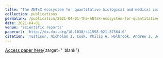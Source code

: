 ```yaml
---
title: "The ANTsX ecosystem for quantitative biological and medical imaging"
collection: publications
permalink: /publication/2021-04-01-The-ANTsX-ecosystem-for-quantitative-biological-and-medical-imaging
date: 2021-04-01
venue: 'Scientific reports'
paperurl: 'http://dx.doi.org/10.1038/s41598-021-87564-6'
citation: 'Tustison, Nicholas J, Cook, Philip A, Holbrook, Andrew J, Johnson, Hans J, Muschelli, John, <b>Devenyi, Gabriel A</b>, Duda, Jeffrey T, Das, Sandhitsu R, Cullen, Nicholas C, Gillen, Daniel L, Yassa, Michael A, Stone, James R, Gee, James C, Avants, Brian B, &quot;The ANTsX ecosystem for quantitative biological and medical imaging.&quot; Scientific reports, 2021.'
---
```

[Access paper here](http://dx.doi.org/10.1038/s41598-021-87564-6){:target="_blank"}
